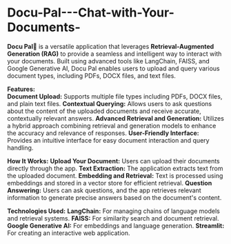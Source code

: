 # Docu-Pal---Chat-with-Your-Documents-
**Docu Pal💬** is a versatile application that leverages __Retrieval-Augmented Generation (RAG)__ to provide a seamless and intelligent way to interact with your documents. Built using advanced tools like LangChain, FAISS, and Google Generative AI, Docu Pal enables users to upload and query various document types, including PDFs, DOCX files, and text files.  

**Features:**  
__Document Upload:__ Supports multiple file types including PDFs, DOCX files, and plain text files.
__Contextual Querying:__ Allows users to ask questions about the content of the uploaded documents and receive accurate, contextually relevant answers.
__Advanced Retrieval and Generation:__ Utilizes a hybrid approach combining retrieval and generation models to enhance the accuracy and relevance of responses.
__User-Friendly Interface:__ Provides an intuitive interface for easy document interaction and query handling.

**How It Works:**
__Upload Your Document:__ Users can upload their documents directly through the app.
__Text Extraction:__ The application extracts text from the uploaded document.
__Embedding and Retrieval:__ Text is processed using embeddings and stored in a vector store for efficient retrieval.
__Question Answering:__ Users can ask questions, and the app retrieves relevant information to generate precise answers based on the document's content.

**Technologies Used:**
__LangChain:__ For managing chains of language models and retrieval systems.
__FAISS:__ For similarity search and document retrieval.
__Google Generative AI:__ For embeddings and language generation.
__Streamlit:__ For creating an interactive web application.
